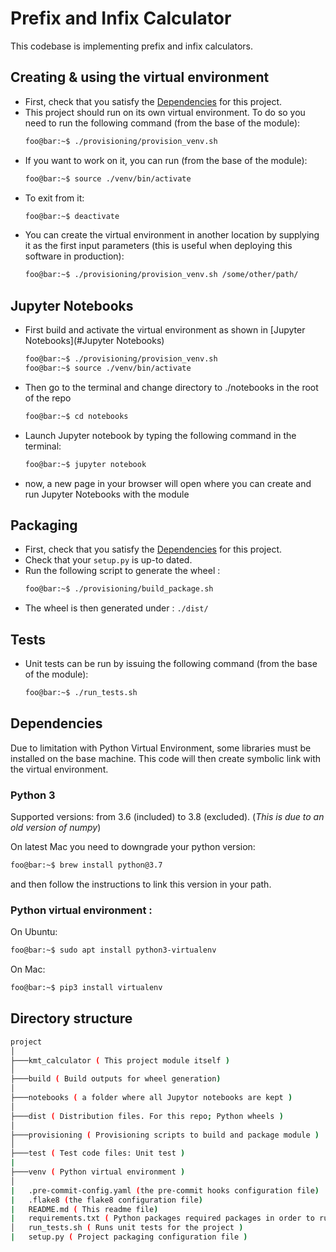 # Prefix and Infix Calculator

This codebase is implementing prefix and infix calculators.

## Creating & using the virtual environment
- First, check that you satisfy the [Dependencies](#dependencies) for this project.
- This project should run on its own virtual environment. To do so you need to run the following command (from the base of the module):
  ```bash
  foo@bar:~$ ./provisioning/provision_venv.sh
  ```
- If you want to work on it, you can run (from the base of the module):
  ```bash
  foo@bar:~$ source ./venv/bin/activate
  ```
- To exit from it:
  ```bash
  foo@bar:~$ deactivate
  ```
- You can create the virtual environment in another location by supplying it as the first input parameters (this is useful when deploying this software in production):
  ```bash
  foo@bar:~$ ./provisioning/provision_venv.sh /some/other/path/
  ```

## Jupyter Notebooks
- First build and activate the virtual environment as shown in [Jupyter Notebooks](#Jupyter Notebooks)
  ```bash
  foo@bar:~$ ./provisioning/provision_venv.sh
  foo@bar:~$ source ./venv/bin/activate
  ```
- Then go to the terminal and change directory to ./notebooks in the root of the repo
  ```bash
  foo@bar:~$ cd notebooks
  ```
- Launch Jupyter notebook by typing the following command in the terminal:
  ```bash
  foo@bar:~$ jupyter notebook
  ```
- now, a new page in your browser will open where you can create and run Jupyter Notebooks with the module


## Packaging
- First, check that you satisfy the [Dependencies](#dependencies) for this project.
- Check that your `setup.py` is up-to dated.
- Run the following script to generate the wheel :
  ```bash
  foo@bar:~$ ./provisioning/build_package.sh
  ```
- The wheel is then generated under : `./dist/`

## Tests
- Unit tests can be run by issuing the following command (from the base of the module):
  ```bash
  foo@bar:~$ ./run_tests.sh
  ```

## Dependencies
Due to limitation with Python Virtual Environment, some libraries must be installed on the
base machine. This code will then create symbolic link with the virtual environment.
### Python 3
Supported versions: from 3.6 (included) to 3.8 (excluded). (_This is due to an old version of numpy_)

On latest Mac you need to downgrade your python version:
```bash
foo@bar:~$ brew install python@3.7
  ```
  and then follow the instructions to link this version in your path.

### Python virtual environment :

On Ubuntu:
```bash
foo@bar:~$ sudo apt install python3-virtualenv
```
On Mac:
```bash
foo@bar:~$ pip3 install virtualenv
  ```


## Directory structure
```bash
project
│
├───kmt_calculator ( This project module itself )
│
├───build ( Build outputs for wheel generation)
│
├───notebooks ( a folder where all Jupytor notebooks are kept )
│
├───dist ( Distribution files. For this repo; Python wheels )
│
├───provisioning ( Provisioning scripts to build and package module )
│
├───test ( Test code files: Unit test )
|
├───venv ( Python virtual environment )
│
|   .pre-commit-config.yaml (the pre-commit hooks configuration file)
|   .flake8 (the flake8 configuration file)
|   README.md ( This readme file)
|   requirements.txt ( Python packages required packages in order to run this project )
│   run_tests.sh ( Runs unit tests for the project )
|   setup.py ( Project packaging configuration file )
```